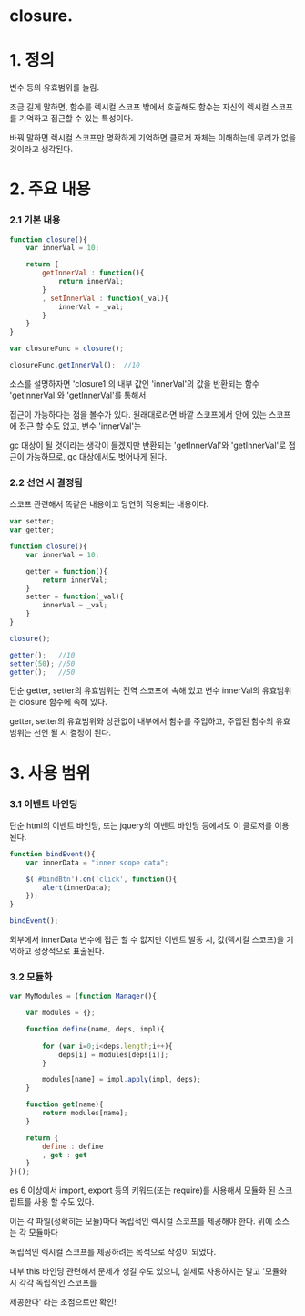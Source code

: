 ﻿# closure.

# 1. 정의
변수 등의 유효범위를 늘림.

조금 길게 말하면, 함수를 렉시컬 스코프 밖에서 호출해도 함수는 자신의 렉시컬 스코프를 기억하고 접근할 수 있는 특성이다.

바꿔 말하면 렉시컬 스코프만 명확하게 기억하면 클로저 자체는 이해하는데 무리가 없을 것이라고 생각된다.

# 2. 주요 내용

### 2.1 기본 내용

```javascript
function closure(){
    var innerVal = 10;

    return {
        getInnerVal : function(){
            return innerVal;
        }
        , setInnerVal : function(_val){
            innerVal = _val;
        }
    }
}

var closureFunc = closure();

closureFunc.getInnerVal();  //10
```

소스를 설명하자면 'closure1'의 내부 값인 'innerVal'의 값을 반환되는 함수 'getInnerVal'와 'getInnerVal'를 통해서

접근이 가능하다는 점을 볼수가 있다. 원래대로라면 바깥 스코프에서 안에 있는 스코프에 접근 할 수도 없고, 변수 'innerVal'는

gc 대상이 될 것이라는 생각이 들겠지만 반환되는 'getInnerVal'와 'getInnerVal'로 접근이 가능하므로, gc 대상에서도 벗어나게 된다.

### 2.2 선언 시 결정됨

스코프 관련해서 똑같은 내용이고 당연히 적용되는 내용이다.

```javascript
var setter;
var getter;

function closure(){
    var innerVal = 10;

    getter = function(){
        return innerVal;
    }
    setter = function(_val){
        innerVal = _val;
    }
}

closure();

getter();   //10
setter(50); //50
getter();   //50
```

단순 getter, setter의 유효범위는 전역 스코프에 속해 있고 변수 innerVal의 유효범위는 closure 함수에 속해 있다.

getter, setter의 유효범위와 상관없이 내부에서 함수를 주입하고, 주입된 함수의 유효범위는 선언 될 시 결정이 된다.

# 3. 사용 범위

### 3.1 이벤트 바인딩
단순 html의 이벤트 바인딩, 또는 jquery의 이벤트 바인딩 등에서도 이 클로저를 이용된다.

```javascript
function bindEvent(){
    var innerData = "inner scope data";

    $('#bindBtn').on('click', function(){
        alert(innerData);
    });
}

bindEvent();
```
외부에서 innerData 변수에 접근 할 수 없지만 이벤트 발동 시, 값(렉시컬 스코프)을 기억하고 정상적으로 표출된다.


### 3.2 모듈화

```javascript
var MyModules = (function Manager(){

    var modules = {};

    function define(name, deps, impl){
        
        for (var i=0;i<deps.length;i++){
            deps[i] = modules[deps[i]];
        }

        modules[name] = impl.apply(impl, deps);
    }

    function get(name){
        return modules[name];
    }

    return {
        define : define
        , get : get
    }
})();
```

es 6 이상에서 import, export 등의 키워드(또는 require)를 사용해서 모듈화 된 스크립트를 사용 할 수도 있다.

이는 각 파일(정확히는 모듈)마다 독립적인 렉시컬 스코프를 제공해야 한다. 위에 소스는 각 모듈마다

독립적인 렉시컬 스코프를 제공하려는 목적으로 작성이 되었다.

내부 this 바인딩 관련해서 문제가 생길 수도 있으니, 실제로 사용하지는 말고 '모듈화 시 각각 독립적인 스코프를 

제공한다' 라는 초점으로만 확인!
